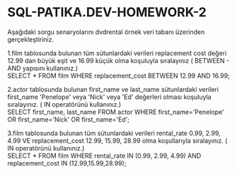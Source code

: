# SQL-PATIKA.DEV-HOMEWORK-2


Aşağıdaki sorgu senaryolarını dvdrental örnek veri tabanı üzerinden gerçekleştiriniz.  

1.film tablosunda bulunan tüm sütunlardaki verileri replacement cost değeri 12.99 dan büyük eşit ve 16.99 küçük olma koşuluyla sıralayınız ( BETWEEN - AND yapısını kullanınız.)  
SELECT * FROM film
WHERE replacement_cost BETWEEN 12.99 AND 16.99;



2.actor tablosunda bulunan first_name ve last_name sütunlardaki verileri first_name 'Penelope' veya 'Nick' veya 'Ed' değerleri olması koşuluyla sıralayınız. ( IN operatörünü kullanınız.)  
SELECT first_name, last_name FROM actor
WHERE first_name='Penelope' OR first_name='Nick' OR first_name='Ed';



3.film tablosunda bulunan tüm sütunlardaki verileri rental_rate 0.99, 2.99, 4.99 VE replacement_cost 12.99, 15.99, 28.99 olma koşullarıyla sıralayınız. ( IN operatörünü kullanınız.)  
SELECT * FROM film
WHERE rental_rate IN (0.99, 2.99, 4.99) AND replacement_cost IN (12.99,15.99,28.99);
